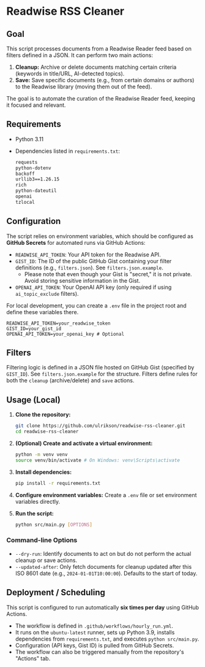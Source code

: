 # Readwise RSS Cleaner

## Goal

This script processes documents from a Readwise Reader feed based on filters defined in a JSON. It can perform two main actions:

1. **Cleanup:** Archive or delete documents matching certain criteria (keywords in title/URL, AI-detected topics).
2. **Save:** Save specific documents (e.g., from certain domains or authors) to the Readwise library (moving them out of the feed).

The goal is to automate the curation of the Readwise Reader feed, keeping it focused and relevant.

## Requirements

- Python 3.11
- Dependencies listed in `requirements.txt`:

    ```txt
    requests
    python-dotenv
    backoff
    urllib3==1.26.15
    rich
    python-dateutil
    openai
    tzlocal
    ```

## Configuration

The script relies on environment variables, which should be configured as **GitHub Secrets** for automated runs via GitHub Actions:

- `READWISE_API_TOKEN`: Your API token for the Readwise API.
- `GIST_ID`: The ID of the public GitHub Gist containing your filter definitions (e.g., `filters.json`). See `filters.json.example`.
  - Please note that even though your Gist is "secret," it is not private. Avoid storing sensitive information in the Gist.
- `OPENAI_API_TOKEN`: Your OpenAI API key (only required if using `ai_topic_exclude` filters).

For local development, you can create a `.env` file in the project root and define these variables there.

```.env
READWISE_API_TOKEN=your_readwise_token
GIST_ID=your_gist_id
OPENAI_API_TOKEN=your_openai_key # Optional
```

## Filters

Filtering logic is defined in a JSON file hosted on GitHub Gist (specified by `GIST_ID`). See `filters.json.example` for the structure. Filters define rules for both the `cleanup` (archive/delete) and `save` actions.

## Usage (Local)

1. **Clone the repository:**

    ```sh
    git clone https://github.com/ulrikson/readwise-rss-cleaner.git
    cd readwise-rss-cleaner
    ```

2. **(Optional) Create and activate a virtual environment:**

    ```sh
    python -m venv venv
    source venv/bin/activate # On Windows: venv\Scripts\activate
    ```

3. **Install dependencies:**

    ```sh
    pip install -r requirements.txt
    ```

4. **Configure environment variables:** Create a `.env` file or set environment variables directly.
5. **Run the script:**

    ```sh
    python src/main.py [OPTIONS]
    ```

### Command-line Options

- `--dry-run`: Identify documents to act on but do not perform the actual cleanup or save actions.
- `--updated-after`: Only fetch documents for cleanup updated after this ISO 8601 date (e.g., `2024-01-01T10:00:00`). Defaults to the start of today.

## Deployment / Scheduling

This script is configured to run automatically **six times per day** using GitHub Actions.

- The workflow is defined in `.github/workflows/hourly_run.yml`.
- It runs on the `ubuntu-latest` runner, sets up Python 3.9, installs dependencies from `requirements.txt`, and executes `python src/main.py`.
- Configuration (API keys, Gist ID) is pulled from GitHub Secrets.
- The workflow can also be triggered manually from the repository's "Actions" tab.
